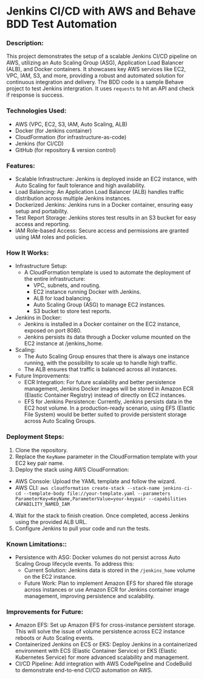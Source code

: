 # Jenkins CI/CD with AWS and Behave BDD Test Automation

### Description:
This project demonstrates the setup of a scalable Jenkins CI/CD pipeline on AWS, utilizing an Auto Scaling Group (ASG), Application Load Balancer (ALB), and Docker containers. It showcases key AWS services like EC2, VPC, IAM, S3, and more, providing a robust and automated solution for continuous integration and delivery. The BDD code is a sample Behave project to test Jenkins intergration. It uses `requests` to hit an API and check if response is success.

### Technologies Used:
* AWS (VPC, EC2, S3, IAM, Auto Scaling, ALB)
* Docker (for Jenkins container)
* CloudFormation (for infrastructure-as-code)
* Jenkins (for CI/CD)
* GitHub (for repository & version control)

### Features:
* Scalable Infrastructure: Jenkins is deployed inside an EC2 instance, with Auto Scaling for fault tolerance and high availability.
* Load Balancing: An Application Load Balancer (ALB) handles traffic distribution across multiple Jenkins instances.
* Dockerized Jenkins: Jenkins runs in a Docker container, ensuring easy setup and portability.
* Test Report Storage: Jenkins stores test results in an S3 bucket for easy access and reporting.
* IAM Role-based Access: Secure access and permissions are granted using IAM roles and policies.

### How It Works:
- Infrastructure Setup:
  - A CloudFormation template is used to automate the deployment of the entire infrastructure:
     - VPC, subnets, and routing.
     - EC2 instance running Docker with Jenkins.
     - ALB for load balancing.
     - Auto Scaling Group (ASG) to manage EC2 instances.
     - S3 bucket to store test reports.
- Jenkins in Docker:
  - Jenkins is installed in a Docker container on the EC2 instance, exposed on port 8080.
  - Jenkins persists its data through a Docker volume mounted on the EC2 instance at /jenkins_home.
- Scaling:
  - The Auto Scaling Group ensures that there is always one instance running, with the possibility to scale up to handle high traffic.
  - The ALB ensures that traffic is balanced across all instances.
- Future Improvements:
  - ECR Integration: For future scalability and better persistence management, Jenkins Docker images will be stored in Amazon ECR (Elastic Container Registry) instead of directly on EC2 instances.
  - EFS for Jenkins Persistence: Currently, Jenkins persists data in the EC2 host volume. In a production-ready scenario, using EFS (Elastic File System) would be better suited to provide persistent storage across Auto Scaling Groups.

### Deployment Steps:
1. Clone the repository.
2. Replace the `KeyName` parameter in the CloudFormation template with your EC2 key pair name.
3. Deploy the stack using AWS CloudFormation:
  - AWS Console: Upload the YAML template and follow the wizard.
  - AWS CLI:
    `aws cloudformation create-stack --stack-name jenkins-ci-cd --template-body file://your-template.yaml --parameters ParameterKey=KeyName,ParameterValue=your-keypair --capabilities CAPABILITY_NAMED_IAM`
4. Wait for the stack to finish creation. Once completed, access Jenkins using the provided ALB URL.
5. Configure Jenkins to pull your code and run the tests.

### Known Limitations::
- Persistence with ASG: Docker volumes do not persist across Auto Scaling Group lifecycle events. To address this:
  - Current Solution: Jenkins data is stored in the `/jenkins_home` volume on the EC2 instance.
  - Future Work: Plan to implement Amazon EFS for shared file storage across instances or use Amazon ECR for Jenkins container image management, improving persistence and scalability.

### Improvements for Future:
- Amazon EFS: Set up Amazon EFS for cross-instance persistent storage. This will solve the issue of volume persistence across EC2 instance reboots or Auto Scaling events.
- Containerized Jenkins on ECS or EKS: Deploy Jenkins in a containerized environment with ECS (Elastic Container Service) or EKS (Elastic Kubernetes Service) for more advanced scalability and management.
- CI/CD Pipeline: Add integration with AWS CodePipeline and CodeBuild to demonstrate end-to-end CI/CD automation on AWS.
